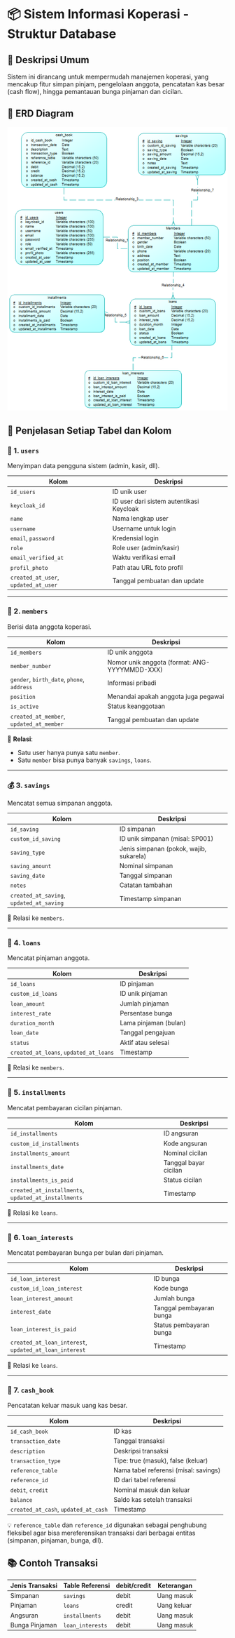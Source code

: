 # 📦 Sistem Informasi Koperasi - Struktur Database

## 📖 Deskripsi Umum

Sistem ini dirancang untuk mempermudah manajemen koperasi, yang mencakup fitur simpan pinjam, pengelolaan anggota, pencatatan kas besar (cash flow), hingga pemantauan bunga pinjaman dan cicilan.

## 📌 ERD Diagram

![ERD Sistem Koperasi](https://github.com/putri195/koperasi/blob/main/ERD_Koperasi.png?raw=true)

## 🧩 Penjelasan Setiap Tabel dan Kolom

### 🔐 1. `users`
Menyimpan data pengguna sistem (admin, kasir, dll).

| Kolom              | Deskripsi                                |
|--------------------|-------------------------------------------|
| `id_users`         | ID unik user                              |
| `keycloak_id`      | ID user dari sistem autentikasi Keycloak  |
| `name`             | Nama lengkap user                         |
| `username`         | Username untuk login                      |
| `email`, `password`| Kredensial login                          |
| `role`             | Role user (admin/kasir)                   |
| `email_verified_at`| Waktu verifikasi email                    |
| `profil_photo`     | Path atau URL foto profil                 |
| `created_at_user`, `updated_at_user` | Tanggal pembuatan dan update |

---

### 👥 2. `members`
Berisi data anggota koperasi.

| Kolom            | Deskripsi                                          |
|------------------|-----------------------------------------------------|
| `id_members`     | ID unik anggota                                     |
| `member_number`  | Nomor unik anggota (format: ANG-YYYYMMDD-XXX)       |
| `gender`, `birth_date`, `phone`, `address` | Informasi pribadi       |
| `position`       | Menandai apakah anggota juga pegawai                |
| `is_active`      | Status keanggotaan                                  |
| `created_at_member`, `updated_at_member` | Tanggal pembuatan dan update |

🔗 **Relasi**:  
- Satu user hanya punya satu `member`.  
- Satu `member` bisa punya banyak `savings`, `loans`.

---

### 💰 3. `savings`
Mencatat semua simpanan anggota.

| Kolom               | Deskripsi                            |
|---------------------|---------------------------------------|
| `id_saving`         | ID simpanan                           |
| `custom_id_saving`  | ID unik simpanan (misal: SP001)       |
| `saving_type`       | Jenis simpanan (pokok, wajib, sukarela) |
| `saving_amount`     | Nominal simpanan                      |
| `saving_date`       | Tanggal simpanan                      |
| `notes`             | Catatan tambahan                      |
| `created_at_saving`, `updated_at_saving` | Timestamp simpanan |

🔗 Relasi ke `members`.

---

### 🧾 4. `loans`
Mencatat pinjaman anggota.

| Kolom              | Deskripsi                            |
|--------------------|---------------------------------------|
| `id_loans`         | ID pinjaman                           |
| `custom_id_loans`  | ID unik pinjaman                      |
| `loan_amount`      | Jumlah pinjaman                       |
| `interest_rate`    | Persentase bunga                      |
| `duration_month`   | Lama pinjaman (bulan)                 |
| `loan_date`        | Tanggal pengajuan                     |
| `status`           | Aktif atau selesai                    |
| `created_at_loans`, `updated_at_loans` | Timestamp         |

🔗 Relasi ke `members`.

---

### 📆 5. `installments`
Mencatat pembayaran cicilan pinjaman.

| Kolom                    | Deskripsi                    |
|--------------------------|-------------------------------|
| `id_installments`        | ID angsuran                   |
| `custom_id_installments` | Kode angsuran                 |
| `installments_amount`    | Nominal cicilan               |
| `installments_date`      | Tanggal bayar cicilan         |
| `installments_is_paid`   | Status cicilan                |
| `created_at_installments`, `updated_at_installments` | Timestamp |

🔗 Relasi ke `loans`.

---

### 💸 6. `loan_interests`
Mencatat pembayaran bunga per bulan dari pinjaman.

| Kolom                    | Deskripsi                    |
|--------------------------|-------------------------------|
| `id_loan_interest`       | ID bunga                      |
| `custom_id_loan_interest`| Kode bunga                    |
| `loan_interest_amount`   | Jumlah bunga                  |
| `interest_date`          | Tanggal pembayaran bunga      |
| `loan_interest_is_paid`  | Status pembayaran bunga       |
| `created_at_loan_interest`, `updated_at_loan_interest` | Timestamp |

🔗 Relasi ke `loans`.

---

### 📒 7. `cash_book`
Pencatatan keluar masuk uang kas besar.

| Kolom              | Deskripsi                              |
|--------------------|-----------------------------------------|
| `id_cash_book`     | ID kas                                  |
| `transaction_date` | Tanggal transaksi                       |
| `description`      | Deskripsi transaksi                     |
| `transaction_type` | Tipe: true (masuk), false (keluar)      |
| `reference_table`  | Nama tabel referensi (misal: savings)   |
| `reference_id`     | ID dari tabel referensi                 |
| `debit`, `credit`  | Nominal masuk dan keluar                |
| `balance`          | Saldo kas setelah transaksi             |
| `created_at_cash`, `updated_at_cash` | Timestamp             |

💡 `reference_table` dan `reference_id` digunakan sebagai penghubung fleksibel agar bisa mereferensikan transaksi dari berbagai entitas (simpanan, pinjaman, bunga, dll).

## 📚 Contoh Transaksi
| Jenis Transaksi | Table Referensi | debit/credit | Keterangan |
|-----------------|------------------|--------------|------------|
| Simpanan        | `savings`        | debit        | Uang masuk |
| Pinjaman        | `loans`          | credit       | Uang keluar |
| Angsuran        | `installments`   | debit        | Uang masuk |
| Bunga Pinjaman  | `loan_interests` | debit        | Uang masuk |


